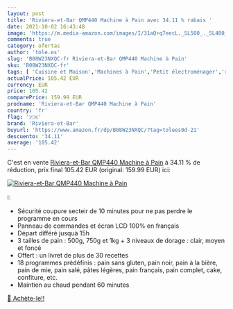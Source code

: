 ```yaml
---
layout: post
title: 'Riviera-et-Bar QMP440 Machine à Pain avec 34.11 % rabais '
date: 2021-10-02 16:43:48
image: 'https://m.media-amazon.com/images/I/31aQ+q7eecL._SL500_._SL400_.jpg'
comments: true
category: ofertas
author: 'tole.es'
slug: 'B08W23NXQC-fr Riviera-et-Bar QMP440 Machine à Pain'
sku: 'B08W23NXQC-fr'
tags: [ 'Cuisine et Maison','Machines à Pain','Petit électroménager','riviera-et-bar', ]
actualPrice: 105.42 EUR
currency: EUR
price: 105.42
comparePrice: 159.99 EUR
prodname: 'Riviera-et-Bar QMP440 Machine à Pain'
country: 'fr'
flag: '🇫🇷'
brand: 'Riviera-et-Bar'
buyurl: 'https://www.amazon.fr/dp/B08W23NXQC/?tag=tolees0d-21'
descuento: '34.11'
average: '105.42'
---
```


C'est en vente [Riviera-et-Bar QMP440 Machine à Pain](https://www.amazon.fr/dp/B08W23NXQC/?tag=tolees0d-21)  à  34.11 % de réduction, prix final  105.42 EUR (original: 159.99 EUR) ici:

[![Riviera-et-Bar QMP440 Machine à Pain](https://m.media-amazon.com/images/I/31aQ+q7eecL._SL500_._SL400_.jpg)](https://www.amazon.fr/dp/B08W23NXQC/?tag=tolees0d-21)

ℹ️:

- Sécurité coupure secteir de 10 minutes pour ne pas perdre le programme en cours
- Panneau de commandes et écran LCD 100% en français
- Départ différé jusquà 15h
- 3 tailles de pain : 500g, 750g et 1kg + 3 niveaux de dorage : clair, moyen et foncé
- Offert : un livret de plus de 30 recettes
- 18 programmes prédéfinis : pain sans gluten, pain noir, pain à la bière, pain de mie, pain salé, pâtes légères, pain français, pain complet, cake, confiture, etc.
- Maintien au chaud pendant 60 minutes

[🛒 Achète-le!!](https://www.amazon.fr/dp/B08W23NXQC/?tag=tolees0d-21)
